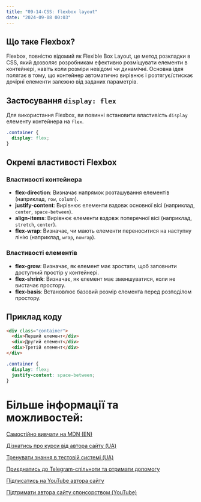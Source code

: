 ```yaml
---
title: "09-14-CSS: flexbox layout"
date: "2024-09-08 00:03"
---
```


## Що таке Flexbox?

Flexbox, повністю відомий як Flexible Box Layout, це метод розкладки в CSS, який дозволяє розробникам ефективно розміщувати елементи в контейнері, навіть коли розміри невідомі чи динамічні. Основна ідея полягає в тому, що контейнер автоматично вирівнює і розтягує/стискає дочірні елементи залежно від заданих параметрів.

## Застосування `display: flex`

Для використання Flexbox, ви повинні встановити властивість `display` елементу контейнера на `flex`.

```css
.container {
  display: flex;
}
```

## Окремі властивості Flexbox

### Властивості контейнера

- **flex-direction**: Визначає напрямок розташування елементів (наприклад, `row`, `column`).
- **justify-content**: Вирівнює елементи вздовж основної вісі (наприклад, `center`, `space-between`).
- **align-items**: Вирівнює елементи вздовж поперечної вісі (наприклад, `stretch`, `center`).
- **flex-wrap**: Визначає, чи мають елементи переноситися на наступну лінію (наприклад, `wrap`, `nowrap`).

### Властивості елементів

- **flex-grow**: Визначає, як елемент має зростати, щоб заповнити доступний простір у контейнері.
- **flex-shrink**: Визначає, як елемент має зменшуватися, коли не вистачає простору.
- **flex-basis**: Встановлює базовий розмір елемента перед розподілом простору.

## Приклад коду

```html
<div class="container">
  <div>Перший елемент</div>
  <div>Другий елемент</div>
  <div>Третій елемент</div>
</div>
```

```css
.container {
  display: flex;
  justify-content: space-between;
}
```

# Більше інформації та можливостей:

[Самостійно вивчати на MDN (EN)](https://developer.mozilla.org/en-US/curriculum/)

[Дізнатись про курси від автора сайту (UA)](https://learningtogetherua.github.io/courses/)

[Тренувати знання в тестовій системі (UA)](https://testeducatorua.github.io/itest/)

[Приєднатись до Telegram-спільноти та отримати допомогу](https://t.me/profrontendua)

[Підписатись на YouTube автора сайту](https://www.youtube.com/@itmentor)

[Підтримати автора сайту спонсорством (YouTube)](https://www.youtube.com/channel/UCo8KNXmB8Yb_07FzwCL6HgQ/join)

